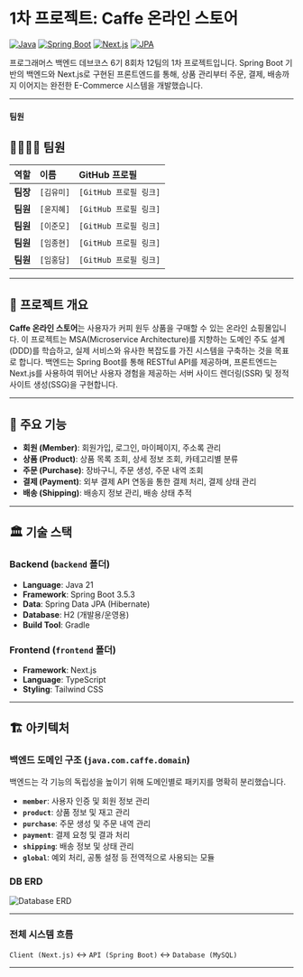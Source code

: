 # 1차 프로젝트: Caffe 온라인 스토어

[![Java](https://img.shields.io/badge/Java-21-orange.svg)](https://www.java.com)
[![Spring Boot](https://img.shields.io/badge/Spring%20Boot-3.x-brightgreen.svg)](https://spring.io/projects/spring-boot)
[![Next.js](https://img.shields.io/badge/Next.js-22.x-black?logo=next.js)](https://nextjs.org/)
[![JPA](https://img.shields.io/badge/JPA-Hibernate-blue.svg)](https://hibernate.org/orm/)

프로그래머스 백엔드 데브코스 6기 8회차 12팀의 1차 프로젝트입니다. Spring Boot 기반의 백엔드와 Next.js로 구현된 프론트엔드를 통해, 상품 관리부터 주문, 결제, 배송까지 이어지는 완전한 E-Commerce 시스템을 개발했습니다.

---
#### 팀원

## 👨‍👩‍👧‍👦 팀원

| 역할 | 이름 | GitHub 프로필 |
| :--- | :--- | :--- |
| **팀장** | `[김유미]` | `[GitHub 프로필 링크]` |
| **팀원** | `[윤지혜]` | `[GitHub 프로필 링크]` |
| **팀원** | `[이준모]` | `[GitHub 프로필 링크]` |
| **팀원** | `[임종현]` | `[GitHub 프로필 링크]` |
| **팀원** | `[임홍담]` | `[GitHub 프로필 링크]` |

---
## 📝 프로젝트 개요

**Caffe 온라인 스토어**는 사용자가 커피 원두 상품을 구매할 수 있는 온라인 쇼핑몰입니다. 이 프로젝트는 MSA(Microservice Architecture)를 지향하는 도메인 주도 설계(DDD)를 학습하고, 실제 서비스와 유사한 복잡도를 가진 시스템을 구축하는 것을 목표로 합니다. 백엔드는 Spring Boot를 통해 RESTful API를 제공하며, 프론트엔드는 Next.js를 사용하여 뛰어난 사용자 경험을 제공하는 서버 사이드 렌더링(SSR) 및 정적 사이트 생성(SSG)을 구현합니다.

---

## 🚀 주요 기능

* **회원 (Member)**: 회원가입, 로그인, 마이페이지, 주소록 관리
* **상품 (Product)**: 상품 목록 조회, 상세 정보 조회, 카테고리별 분류
* **주문 (Purchase)**: 장바구니, 주문 생성, 주문 내역 조회
* **결제 (Payment)**: 외부 결제 API 연동을 통한 결제 처리, 결제 상태 관리
* **배송 (Shipping)**: 배송지 정보 관리, 배송 상태 추적

---

## 🏛️ 기술 스택

### Backend (`backend` 폴더)

* **Language**: Java 21
* **Framework**: Spring Boot 3.5.3
* **Data**: Spring Data JPA (Hibernate)
* **Database**: H2 (개발용/운영용)
* **Build Tool**: Gradle

### Frontend (`frontend` 폴더)

* **Framework**: Next.js
* **Language**: TypeScript
* **Styling**: Tailwind CSS

---

## 🏗️ 아키텍처

### 백엔드 도메인 구조 (`java.com.caffe.domain`)

백엔드는 각 기능의 독립성을 높이기 위해 도메인별로 패키지를 명확히 분리했습니다.

* **`member`**: 사용자 인증 및 회원 정보 관리
* **`product`**: 상품 정보 및 재고 관리
* **`purchase`**: 주문 생성 및 주문 내역 관리
* **`payment`**: 결제 요청 및 결과 처리
* **`shipping`**: 배송 정보 및 상태 관리
* **`global`**: 예외 처리, 공통 설정 등 전역적으로 사용되는 모듈

### DB ERD

![Database ERD](https://cdn-0.plantuml.com/plantuml/png/hLR1Rkf65Dtp5LElKecN3q1FJu-2qrWDZeLXqPKriIV9IBQ7ZCUjKAYKAYIYIbHLBQYqWfIeLTjKaOe8hOYK_X0U_g76E2DZIBCeMSM-PuxlFVVSExpt6AJCT-pC1-mOEGZKR8ZTJ0Qv3BCwACcbZ-GoECs0y0zREQ2u31qX2jw-rJvvzovwZHo8xHpG6SNkKHYeXW4WyVuuk6lp_jCMxpJd3-tsXrA4hq7F-vnGw_b8zDBt47MXWmHFHF1hSt644ZiHcVvzFUlqm5PLbyjPa2-M53McDYc231KX2z5xn8Js_DyATb0KTOY53-lheb-8WhNoVh5QgFntnJLABDzaHYhXyozdtxQ2Fowa68HD98w7MG_FfgExHOmH1ctZn8VHHnCWVdC_VHW0tke6Ftsrm5h8CockCKpSzBS0R_uYleSTU8GCdzhB4luvuR-T0Jxe10_ZZObKBHTsyxhyeagYfSQoEIJ-yrDmF-4ttm3XZuGYMaeoFkw3nGcGLCzZaFbUcXJCDJdlRRf6Gwd8fLViu5Fp67h8M8xlX76Hd5AKajPP1usRAg0hzX1amXx2PYkGuEgHN_M4R1lI9FzfILOh6rG3rfsGso2HlTUUc8w6VD2BIhxwFUbZSHYxXqIOGU05KFWb1Odz0hOqMIqgwiTPKCYh1NbFBcQ1NYqKP5tFWfsy4hw8jmjqYEyoaQ8WcavQl7ExOP6DVQsYxAklQ0qfSbyq4-yrmNEjtR_uHLVeRX8hwPcKnl-qW-_YEKfkk3HER1vMhxq4ulqkc9sVyPiOwX7A30-T90qRTcfm7-9xlBcnwTLt5KqBcxevgvh4PN1rvuTL3XvvVmB4TPN4-iu1eclHW-RiXpO8HgrPTnAxox8eyX8s3OP3VdaxNu3yyZgsFF7OedU2yiVXxEl94f49ASM8hX9zVy57OobzPwVB46jvTNG4bHYTigpboz7mAAfHAUTLNQbiRs___-iu_k7HQBnvGqx5CWOv4FOh8nxduSPfQbVd5lfZryl4jxcWIU4axCr7Y05oAAL86yzpA63O0WVr5PXmMeppZd6jXYpm6OOXDgQ8qqnDTYBFzyYrVCV-5m00)

---
### 전체 시스템 흐름

`Client (Next.js)` ↔️ `API (Spring Boot)` ↔️ `Database (MySQL)`

---

